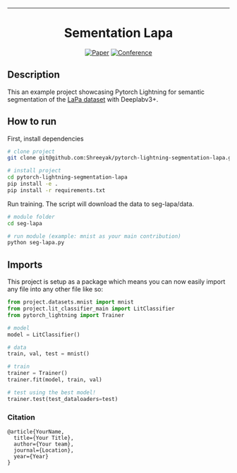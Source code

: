 ---

<div align="center">    
 
# Sementation Lapa     

[![Paper](http://img.shields.io/badge/paper-arxiv.1001.2234-B31B1B.svg)](https://www.nature.com/articles/nature14539)
[![Conference](http://img.shields.io/badge/AnyConference-year-4b44ce.svg)](https://papers.nips.cc/book/advances-in-neural-information-processing-systems-31-2018)  
<!--
ARXIV   
[![Paper](http://img.shields.io/badge/arxiv-math.co:1480.1111-B31B1B.svg)](https://www.nature.com/articles/nature14539)
-->


<!--  
Conference   
-->   
</div>
 
## Description   
This an example project showcasing Pytorch Lightning for semantic segmentation of the 
[LaPa dataset](https://github.com/JDAI-CV/lapa-dataset) with Deeplabv3+.  

## How to run   
First, install dependencies   
```bash
# clone project   
git clone git@github.com:Shreeyak/pytorch-lightning-segmentation-lapa.git

# install project   
cd pytorch-lightning-segmentation-lapa
pip install -e .   
pip install -r requirements.txt
 ```   
Run training. The script will download the data to seg-lapa/data.   
 ```bash
# module folder
cd seg-lapa

# run module (example: mnist as your main contribution)   
python seg-lapa.py    
```

## Imports
This project is setup as a package which means you can now easily import any file into any other file like so:
```python
from project.datasets.mnist import mnist
from project.lit_classifier_main import LitClassifier
from pytorch_lightning import Trainer

# model
model = LitClassifier()

# data
train, val, test = mnist()

# train
trainer = Trainer()
trainer.fit(model, train, val)

# test using the best model!
trainer.test(test_dataloaders=test)
```

### Citation   
```
@article{YourName,
  title={Your Title},
  author={Your team},
  journal={Location},
  year={Year}
}
```   
